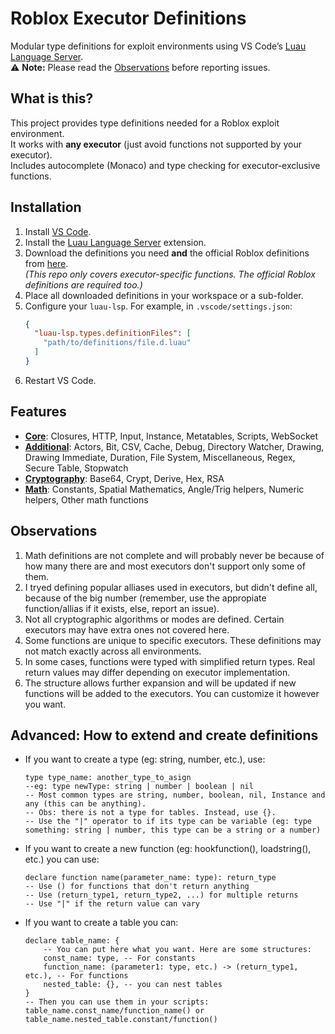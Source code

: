 # Roblox Executor Definitions
Modular type definitions for exploit environments using VS Code’s [Luau Language Server](https://marketplace.visualstudio.com/items?itemName=JohnnyMorganz.luau-lsp).  
⚠️ **Note:** Please read the [Observations](#observations) before reporting issues.

## What is this?
This project provides type definitions needed for a Roblox exploit environment.  
It works with **any executor** (just avoid functions not supported by your executor).  
Includes autocomplete (Monaco) and type checking for executor-exclusive functions.

## Installation
1. Install [VS Code](https://code.visualstudio.com/).  
2. Install the [Luau Language Server](https://marketplace.visualstudio.com/items?itemName=JohnnyMorganz.luau-lsp) extension.  
3. Download the definitions you need **and** the official Roblox definitions from [here](https://github.com/JohnnyMorganz/luau-lsp/blob/main/scripts/globalTypes.d.luau).  
   *(This repo only covers executor-specific functions. The official Roblox definitions are required too.)*  
4. Place all downloaded definitions in your workspace or a sub-folder.  
5. Configure your `luau-lsp`. For example, in `.vscode/settings.json`:  
   ```json
   {
     "luau-lsp.types.definitionFiles": [
       "path/to/definitions/file.d.luau"
     ]
   }

6) Restart VS Code.

## Features
- [**Core**](core.d.luau): Closures, HTTP, Input, Instance, Metatables, Scripts, WebSocket
- [**Additional**](secundary.d.luau): Actors, Bit, CSV, Cache, Debug, Directory Watcher, Drawing, Drawing Immediate, Duration, File System, Miscellaneous, Regex, Secure Table, Stopwatch
- [**Cryptography**](cryptography.d.luau): Base64, Crypt, Derive, Hex, RSA
- [**Math**](math.d.luau): Constants, Spatial Mathematics, Angle/Trig helpers, Numeric helpers, Other math functions

## Observations
1) Math definitions are not complete and will probably never be because of how many there are and most executors don't support only some of them.
2) I tryed defining popular alliases used in executors, but didn't define all, because of the big number (remember, use the appropiate function/allias if it exists, else, report an issue).
3) Not all cryptographic algorithms or modes are defined. Certain executors may have extra ones not covered here.
4) Some functions are unique to specific executors. These definitions may not match exactly across all environments.
5) In some cases, functions were typed with simplified return types. Real return values may differ depending on executor implementation.
6) The structure allows further expansion and will be updated if new functions will be added to the executors. You can customize it however you want.

## Advanced: How to extend and create definitions
- If you want to create a type (eg: string, number, etc.), use:
  ```luau
  type type_name: another_type_to_asign
  --eg: type newType: string | number | boolean | nil
  -- Most common types are string, number, boolean, nil, Instance and any (this can be anything).
  -- Obs: there is not a type for tables. Instead, use {}.
  -- Use the "|" operator to if its type can be variable (eg: type something: string | number, this type can be a string or a number)
  ```
- If you want to create a new function (eg: hookfunction(), loadstring(), etc.) you can use:
  ```luau
  declare function name(parameter_name: type): return_type
  -- Use () for functions that don't return anything
  -- Use (return_type1, return_type2, ...) for multiple returns
  -- Use "|" if the return value can vary
  ```
- If you want to create a table you can:
  ```luau
  declare table_name: {
      -- You can put here what you want. Here are some structures:
      const_name: type, -- For constants
      function_name: (parameter1: type, etc.) -> (return_type1, etc.), -- For functions
      nested_table: {}, -- you can nest tables
  }
  -- Then you can use them in your scripts: table_name.const_name/function_name() or table_name.nested_table.constant/function()
  ```
